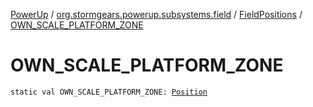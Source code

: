 [PowerUp](../../index.md) / [org.stormgears.powerup.subsystems.field](../index.md) / [FieldPositions](index.md) / [OWN_SCALE_PLATFORM_ZONE](./-o-w-n_-s-c-a-l-e_-p-l-a-t-f-o-r-m_-z-o-n-e.md)

# OWN_SCALE_PLATFORM_ZONE

`static val OWN_SCALE_PLATFORM_ZONE: `[`Position`](../../org.stormgears.powerup.subsystems.navigator/-position/index.md)